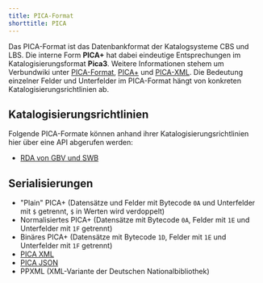 ```yaml
---
title: PICA-Format
shorttitle: PICA
---
```


Das PICA-Format ist das Datenbankformat der Katalogsysteme CBS und LBS.  Die
interne Form **PICA+** hat dabei eindeutige Entsprechungen im
Katalogisierungsformat **Pica3**. Weitere Informationen stehem um Verbundwiki
unter [PICA-Format](https://verbundwiki.gbv.de/display/VZG/PICA-Format),
[PICA+](https://verbundwiki.gbv.de/pages/viewpage.action?pageId=40009828) und
[PICA-XML](https://verbundwiki.gbv.de/display/VZG/PICA+XML+Version+1.0).  Die
Bedeutung einzelner Felder und Unterfelder im PICA-Format hängt von konkreten
Katalogisierungsrichtlinien ab.

## Katalogisierungsrichtlinien

Folgende PICA-Formate können anhand ihrer Katalogisierungsrichtlinien hier über eine API abgerufen werden:

* [RDA von GBV und SWB](pica/rda)

## Serialisierungen

* "Plain" PICA+ (Datensätze und Felder mit Bytecode `0A` und Unterfelder mit `$` getrennt, `$` in Werten wird verdoppelt)
* Normalisiertes PICA+ (Datensätze mit Bytecode `0A`, Felder mit `1E` und Unterfelder mit `1F` getrennt)
* Binäres PICA+ (Datensätze mit Bytecode `1D`, Felder mit `1E` und Unterfelder mit `1F` getrennt)
* [PICA XML](pica/xml)
* [PICA JSON](pica/json)
* PPXML (XML-Variante der Deutschen Nationalbibliothek)

